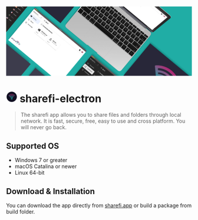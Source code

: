 ![sharefi-electron](resources/readme-image.jpg)
<h1><img src="resources/sharefi.png" width="30" /> sharefi-electron </h1>

> The sharefi app allows you to share files and folders through local network. It is fast, secure, free, easy to use and cross platform. You will never go back.

## Supported OS
* Windows 7 or greater
* macOS Catalina or newer
* Linux 64-bit

## Download & Installation
You can download the app directly from [sharefi.app](https://sharefi.app) or build a package from build folder.